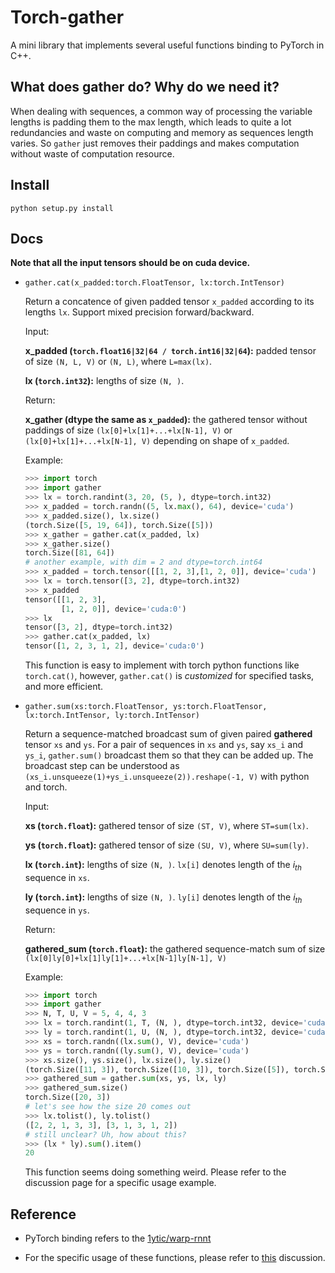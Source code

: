 # Torch-gather
A mini library that implements several useful functions binding to PyTorch in C++.

## What does gather do? Why do we need it?

When dealing with sequences, a common way of processing the variable lengths is padding them to the max length, which leads to quite a lot redundancies and waste on computing and memory as sequences length varies. So `gather` just removes their paddings and makes computation without waste of computation resource.

## Install

```shell
python setup.py install
```

## Docs

**Note that all the input tensors should be on cuda device.**

* `gather.cat(x_padded:torch.FloatTensor, lx:torch.IntTensor)`

    Return a concatence of given padded tensor `x_padded` according to its lengths `lx`. Support mixed precision forward/backward.

    Input:

    **x_padded (`torch.float16|32|64 / torch.int16|32|64`):** padded tensor of size `(N, L, V)` or `(N, L)`, where `L=max(lx)`. 

    **lx (`torch.int32`):** lengths of size `(N, )`.

    Return:

    **x_gather (dtype the same as `x_padded`):** the gathered tensor without paddings of size `(lx[0]+lx[1]+...+lx[N-1], V)` or `(lx[0]+lx[1]+...+lx[N-1], V)` depending on shape of `x_padded`.

    Example:

    ```python
    >>> import torch
    >>> import gather
    >>> lx = torch.randint(3, 20, (5, ), dtype=torch.int32)
    >>> x_padded = torch.randn((5, lx.max(), 64), device='cuda')
    >>> x_padded.size(), lx.size()
    (torch.Size([5, 19, 64]), torch.Size([5]))
    >>> x_gather = gather.cat(x_padded, lx)
    >>> x_gather.size()
    torch.Size([81, 64])
    # another example, with dim = 2 and dtype=torch.int64
    >>> x_padded = torch.tensor([[1, 2, 3],[1, 2, 0]], device='cuda')
    >>> lx = torch.tensor([3, 2], dtype=torch.int32)
    >>> x_padded
    tensor([[1, 2, 3],
            [1, 2, 0]], device='cuda:0')
    >>> lx
    tensor([3, 2], dtype=torch.int32)
    >>> gather.cat(x_padded, lx)
    tensor([1, 2, 3, 1, 2], device='cuda:0')
    ```

    This function is easy to implement with torch python functions like `torch.cat()`, however, `gather.cat()` is *customized* for specified tasks, and more efficient.

* `gather.sum(xs:torch.FloatTensor, ys:torch.FloatTensor, lx:torch.IntTensor, ly:torch.IntTensor)`

    Return a sequence-matched broadcast sum of given paired **gathered** tensor `xs` and `ys`. For a pair of sequences in `xs` and `ys`, say `xs_i` and `ys_i`, `gather.sum()` broadcast them so that they can be added up. The broadcast step can be understood as `(xs_i.unsqueeze(1)+ys_i.unsqueeze(2)).reshape(-1, V)` with python and torch.

    Input:

    **xs (`torch.float`):** gathered tensor of size `(ST, V)`, where `ST=sum(lx)`.

    **ys (`torch.float`):** gathered tensor of size `(SU, V)`, where `SU=sum(ly)`. 

    **lx (`torch.int`):** lengths of size `(N, )`. `lx[i]` denotes length of the $i_{th}$ sequence in `xs`.

    **ly (`torch.int`):** lengths of size `(N, )`. `ly[i]` denotes length of the $i_{th}$ sequence in `ys`.

    Return:

    **gathered_sum (`torch.float`):** the gathered sequence-match sum of size `(lx[0]ly[0]+lx[1]ly[1]+...+lx[N-1]ly[N-1], V)`

    Example:

    ```python
    >>> import torch
    >>> import gather
    >>> N, T, U, V = 5, 4, 4, 3
    >>> lx = torch.randint(1, T, (N, ), dtype=torch.int32, device='cuda')
    >>> ly = torch.randint(1, U, (N, ), dtype=torch.int32, device='cuda')
    >>> xs = torch.randn((lx.sum(), V), device='cuda')
    >>> ys = torch.randn((ly.sum(), V), device='cuda')
    >>> xs.size(), ys.size(), lx.size(), ly.size()
    (torch.Size([11, 3]), torch.Size([10, 3]), torch.Size([5]), torch.Size([5]))
    >>> gathered_sum = gather.sum(xs, ys, lx, ly)
    >>> gathered_sum.size()
    torch.Size([20, 3])
    # let's see how the size 20 comes out
    >>> lx.tolist(), ly.tolist()
    ([2, 2, 1, 3, 3], [3, 1, 3, 1, 2])
    # still unclear? Uh, how about this?
    >>> (lx * ly).sum().item()
    20
    ```

    This function seems doing something weird. Please refer to the discussion page for a specific usage example.


## Reference

* PyTorch binding refers to the [1ytic/warp-rnnt](https://github.com/1ytic/warp-rnnt)

* For the specific usage of these functions, please refer to [this](https://github.com/1ytic/warp-rnnt/pull/26#issuecomment-914103575) discussion.

